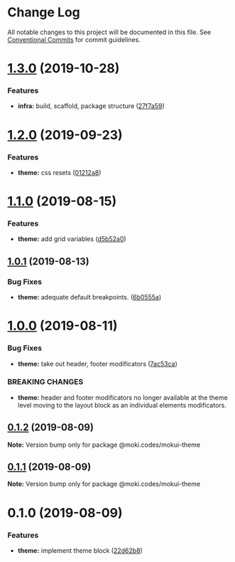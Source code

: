 # Change Log

All notable changes to this project will be documented in this file.
See [Conventional Commits](https://conventionalcommits.org) for commit guidelines.

# [1.3.0](https://github.com/moki/mokui/compare/@moki.codes/mokui-theme@1.2.0...@moki.codes/mokui-theme@1.3.0) (2019-10-28)


### Features

* **infra:** build, scaffold, package structure ([27f7a59](https://github.com/moki/mokui/commit/27f7a59))





# [1.2.0](https://github.com/moki/mokui/compare/@moki.codes/mokui-theme@1.1.0...@moki.codes/mokui-theme@1.2.0) (2019-09-23)


### Features

* **theme:** css resets ([01212a8](https://github.com/moki/mokui/commit/01212a8))





# [1.1.0](https://github.com/moki/mokui/compare/@moki.codes/mokui-theme@1.0.1...@moki.codes/mokui-theme@1.1.0) (2019-08-15)


### Features

* **theme:** add grid variables ([d5b52a0](https://github.com/moki/mokui/commit/d5b52a0))





## [1.0.1](https://github.com/moki/mokui/compare/@moki.codes/mokui-theme@1.0.0...@moki.codes/mokui-theme@1.0.1) (2019-08-13)


### Bug Fixes

* **theme:** adequate default breakpoints. ([6b0555a](https://github.com/moki/mokui/commit/6b0555a))





# [1.0.0](https://github.com/moki/mokui/compare/@moki.codes/mokui-theme@0.1.2...@moki.codes/mokui-theme@1.0.0) (2019-08-11)


### Bug Fixes

* **theme:** take out header, footer modificators ([7ac53ca](https://github.com/moki/mokui/commit/7ac53ca))


### BREAKING CHANGES

* **theme:** header and footer modificators no longer available
at the theme level moving to the layout block as an individual
elements modificators.





## [0.1.2](https://github.com/moki/mokui/compare/@moki.codes/mokui-theme@0.1.1...@moki.codes/mokui-theme@0.1.2) (2019-08-09)

**Note:** Version bump only for package @moki.codes/mokui-theme





## [0.1.1](https://github.com/moki/mokui/compare/@moki.codes/mokui-theme@0.1.0...@moki.codes/mokui-theme@0.1.1) (2019-08-09)

**Note:** Version bump only for package @moki.codes/mokui-theme





# 0.1.0 (2019-08-09)


### Features

* **theme:** implement theme block ([22d62b8](https://github.com/moki/mokui/commit/22d62b8))
